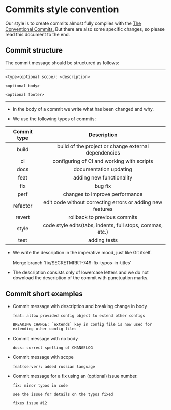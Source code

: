 # Commits style convention

Our style is to create commits almost fully complies with the 
<a href="https://www.conventionalcommits.org/en/v1.0.0-beta.3/">The Conventional Commits.</a>
But there are also some specific changes, so please read this 
document to the end.

## Commit structure

The commit message should be structured as follows:

---

    <type>(optional scope): <description>

    <optional body>

    <optional footer>

---

*   In the body of a commit we write what has been changed and why.

*   We use the following types of commits:

| Commit type | Description                                                | 
|:-----------:|:----------------------------------------------------------:|
| build       | build of the project or change external dependencies       |
| ci          | configuring of CI and working with scripts                 |
| docs        | documentation updating                                     |
| feat        | adding new functionality                                   |
| fix         | bug fix                                                    |
| perf        | changes to improve performance                             |
| refactor    | edit code without correcting errors or adding new features |
| revert      | rollback to previous commits                               |
| style       | code style edits(tabs, indents, full stops, commas, etc.)  |
| test        | adding tests                                               |

*   We write the description in the imperative mood, just like Git itself.


    Merge branch 'fix/SECRETMRKT-749-fix-typos-in-titles'
    
*   The description consists only of lowercase letters and we do not download the description of 
the commit with punctuation marks.    

## Commit short examples

*   Commit message with description and breaking change in body

        feat: allow provided config object to extend other configs

        BREAKING CHANGE: `extends` key in config file is now used for extending other config files

*   Commit message with no body

        docs: correct spelling of CHANGELOG

*   Commit message with scope

        feat(server): added russian language
    
*   Commit message for a fix using an (optional) issue number.

        fix: minor typos in code

        see the issue for details on the typos fixed

        fixes issue #12

